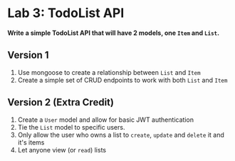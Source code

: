 
# Lab 3: TodoList API

**Write a simple TodoList API that will have 2 models, one `Item` and `List`.**

## Version 1

1. Use mongoose to create a relationship between `List` and `Item`
2. Create a simple set of CRUD endpoints to work with both `List` and `Item`

## Version 2 (Extra Credit)

1. Create a `User` model and allow for basic JWT authentication
2. Tie the `List` model to specific users.
3. Only allow the user who owns a list to `create`, `update` and `delete` it and it's items
4. Let anyone view (or `read`) lists